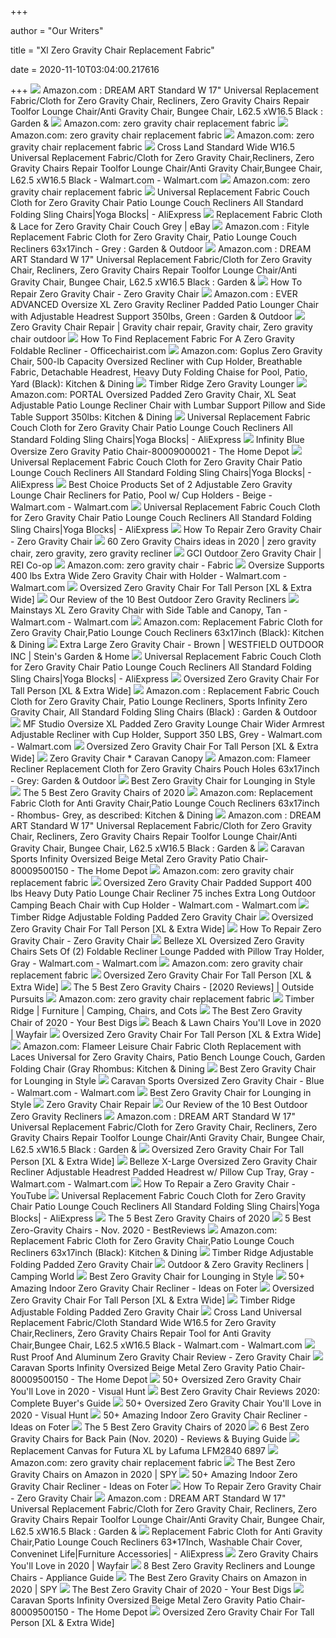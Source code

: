 +++
        
author = "Our Writers"
        
title = "Xl Zero Gravity Chair Replacement Fabric"
        
date = 2020-11-10T03:04:00.217616
        
+++
[ ![](https://images-na.ssl-images-amazon.com/images/I/41dLGb72JpL._AC_.jpg)](https://images-na.ssl-images-amazon.com/images/I/41dLGb72JpL._AC_.jpg) Amazon.com : DREAM ART Standard W 17" Universal Replacement Fabric/Cloth  for Zero Gravity Chair, Recliners, Zero Gravity Chairs Repair Toolfor Lounge  Chair/Anti Gravity Chair, Bungee Chair, L62.5 xW16.5 Black : Garden &
[ ![](https://m.media-amazon.com/images/I/61PdRvaUypL._AC_UY218_.jpg)](https://m.media-amazon.com/images/I/61PdRvaUypL._AC_UY218_.jpg) Amazon.com: zero gravity chair replacement fabric
[ ![](https://m.media-amazon.com/images/I/81swqAiANBL._AC_UY218_.jpg)](https://m.media-amazon.com/images/I/81swqAiANBL._AC_UY218_.jpg) Amazon.com: zero gravity chair replacement fabric
[ ![](https://m.media-amazon.com/images/I/81bMJwasPoL._AC_UY218_.jpg)](https://m.media-amazon.com/images/I/81bMJwasPoL._AC_UY218_.jpg) Amazon.com: zero gravity chair replacement fabric
[ ![](https://i5.walmartimages.com/asr/aa6eb09a-ca26-4ee0-ad3b-72e022896e11_1.3e3ee111705ff7abad5aea65008e8137.jpeg)](https://i5.walmartimages.com/asr/aa6eb09a-ca26-4ee0-ad3b-72e022896e11_1.3e3ee111705ff7abad5aea65008e8137.jpeg) Cross Land Standard Wide W16.5 Universal Replacement Fabric/Cloth for Zero  Gravity Chair,Recliners, Zero Gravity Chairs Repair Toolfor Lounge Chair/Anti  Gravity Chair,Bungee Chair, L62.5 xW16.5 Black - Walmart.com - Walmart.com
[ ![](https://m.media-amazon.com/images/I/61FID5w-qTL._AC_UY218_.jpg)](https://m.media-amazon.com/images/I/61FID5w-qTL._AC_UY218_.jpg) Amazon.com: zero gravity chair replacement fabric
[ ![](https://ae01.alicdn.com/kf/HTB1RbJRcR1D3KVjSZFyq6zuFpXaP/Universal-Replacement-Fabric-Couch-Cloth-for-Zero-Gravity-Chair-Patio-Lounge-Couch-Recliners-All-Standard-Folding.jpg_Q90.jpg_.webp)](https://ae01.alicdn.com/kf/HTB1RbJRcR1D3KVjSZFyq6zuFpXaP/Universal-Replacement-Fabric-Couch-Cloth-for-Zero-Gravity-Chair-Patio-Lounge-Couch-Recliners-All-Standard-Folding.jpg_Q90.jpg_.webp) Universal Replacement Fabric Couch Cloth for Zero Gravity Chair Patio Lounge  Couch Recliners All Standard Folding Sling Chairs|Yoga Blocks| - AliExpress
[ ![](https://i.ebayimg.com/images/g/-p4AAOSw3g5cfUHO/s-l300.jpg)](https://i.ebayimg.com/images/g/-p4AAOSw3g5cfUHO/s-l300.jpg) Replacement Fabric Cloth & Lace for Zero Gravity Chair Couch Grey | eBay
[ ![](https://images-na.ssl-images-amazon.com/images/I/71f1DTRWRML._AC_SY450_.jpg)](https://images-na.ssl-images-amazon.com/images/I/71f1DTRWRML._AC_SY450_.jpg) Amazon.com : Fityle Replacement Fabric Cloth for Zero Gravity Chair, Patio  Lounge Couch Recliners 63x17inch - Grey : Garden & Outdoor
[ ![](https://m.media-amazon.com/images/S/aplus-seller-content-images-us-east-1/ATVPDKIKX0DER/A1INUZF2E0UKF2/8960b57c-7868-45db-b819-99304cc860a4._CR0,0,300,300_PT0_SX300__.jpg)](https://m.media-amazon.com/images/S/aplus-seller-content-images-us-east-1/ATVPDKIKX0DER/A1INUZF2E0UKF2/8960b57c-7868-45db-b819-99304cc860a4._CR0,0,300,300_PT0_SX300__.jpg) Amazon.com : DREAM ART Standard W 17" Universal Replacement Fabric/Cloth  for Zero Gravity Chair, Recliners, Zero Gravity Chairs Repair Toolfor Lounge  Chair/Anti Gravity Chair, Bungee Chair, L62.5 xW16.5 Black : Garden &
[ ![](https://ml2ihr7ww3nk.i.optimole.com/9QOb3aA-9Bqm-dEW/w:300/h:225/q:90/https://bestzerogravitychairhq.com/wp-content/uploads/2018/07/zero-gravity-chair-replacement-fabric.jpg)](https://ml2ihr7ww3nk.i.optimole.com/9QOb3aA-9Bqm-dEW/w:300/h:225/q:90/https://bestzerogravitychairhq.com/wp-content/uploads/2018/07/zero-gravity-chair-replacement-fabric.jpg) How To Repair Zero Gravity Chair - Zero Gravity Chair
[ ![](https://images-na.ssl-images-amazon.com/images/I/71CmAX5onRL._AC_SL1500_.jpg)](https://images-na.ssl-images-amazon.com/images/I/71CmAX5onRL._AC_SL1500_.jpg) Amazon.com : EVER ADVANCED Oversize XL Zero Gravity Recliner Padded Patio  Lounger Chair with Adjustable Headrest Support 350lbs, Green : Garden &  Outdoor
[ ![](https://i.pinimg.com/originals/cf/8b/a4/cf8ba4d821d13c02846d367dcb58c75f.jpg)](https://i.pinimg.com/originals/cf/8b/a4/cf8ba4d821d13c02846d367dcb58c75f.jpg) Zero Gravity Chair Repair | Gravity chair repair, Gravity chair, Zero  gravity chair outdoor
[ ![](https://officechairist.com/wp-content/uploads/2018/06/Cross-Land-Universal-Replacement-Cloth-For-Zero-Gravity-Chair-Recliners-Lounge-Chair.jpg)](https://officechairist.com/wp-content/uploads/2018/06/Cross-Land-Universal-Replacement-Cloth-For-Zero-Gravity-Chair-Recliners-Lounge-Chair.jpg) How To Find Replacement Fabric For A Zero Gravity Foldable Recliner -  Officechairist.com
[ ![](https://images-na.ssl-images-amazon.com/images/I/61oP%2BFVn6NL._AC_SL1200_.jpg)](https://images-na.ssl-images-amazon.com/images/I/61oP%2BFVn6NL._AC_SL1200_.jpg) Amazon.com: Goplus Zero Gravity Chair, 500-lb Capacity Oversized Recliner  with Cup Holder, Breathable Fabric, Detachable Headrest, Heavy Duty Folding  Chaise for Pool, Patio, Yard (Black): Kitchen & Dining
[ ![](https://images.costco-static.com/ImageDelivery/imageService?profileId=12026540&itemId=100483404-847&recipeName=680)](https://images.costco-static.com/ImageDelivery/imageService?profileId=12026540&itemId=100483404-847&recipeName=680) Timber Ridge Zero Gravity Lounger
[ ![](https://images-na.ssl-images-amazon.com/images/I/71VqcxWPuNL._AC_SL1200_.jpg)](https://images-na.ssl-images-amazon.com/images/I/71VqcxWPuNL._AC_SL1200_.jpg) Amazon.com: PORTAL Oversized Padded Zero Gravity Chair, XL Seat Adjustable  Patio Lounge Recliner Chair with Lumbar Support Pillow and Side Table  Support 350lbs: Kitchen & Dining
[ ![](http://g03.a.alicdn.com/kf/HTB1TMQybl1D3KVjSZFyq6zuFpXaM.jpg)](http://g03.a.alicdn.com/kf/HTB1TMQybl1D3KVjSZFyq6zuFpXaM.jpg) Universal Replacement Fabric Couch Cloth for Zero Gravity Chair Patio Lounge  Couch Recliners All Standard Folding Sling Chairs|Yoga Blocks| - AliExpress
[ ![](https://images.homedepot-static.com/productImages/2362ce0e-3a42-4a4d-83e1-9a07745923e3/svn/blue-beach-chairs-80009000021-64_600.jpg)](https://images.homedepot-static.com/productImages/2362ce0e-3a42-4a4d-83e1-9a07745923e3/svn/blue-beach-chairs-80009000021-64_600.jpg) Infinity Blue Oversize Zero Gravity Patio Chair-80009000021 - The Home Depot
[ ![](http://g03.a.alicdn.com/kf/HTB1.4.yblaE3KVjSZLeq6xsSFXaj.jpg)](http://g03.a.alicdn.com/kf/HTB1.4.yblaE3KVjSZLeq6xsSFXaj.jpg) Universal Replacement Fabric Couch Cloth for Zero Gravity Chair Patio Lounge  Couch Recliners All Standard Folding Sling Chairs|Yoga Blocks| - AliExpress
[ ![](https://i5.walmartimages.com/asr/3dd44a1f-9e08-4315-bbcd-ea4bd1818336_1.8047fbdbc80f28db6894805846f17eb9.jpeg?odnWidth=612&odnHeight=612&odnBg=ffffff)](https://i5.walmartimages.com/asr/3dd44a1f-9e08-4315-bbcd-ea4bd1818336_1.8047fbdbc80f28db6894805846f17eb9.jpeg?odnWidth=612&odnHeight=612&odnBg=ffffff) Best Choice Products Set of 2 Adjustable Zero Gravity Lounge Chair  Recliners for Patio, Pool w/ Cup Holders - Beige - Walmart.com - Walmart.com
[ ![](http://g01.a.alicdn.com/kf/HTB1UjMFba5s3KVjSZFNq6AD3FXar.jpg)](http://g01.a.alicdn.com/kf/HTB1UjMFba5s3KVjSZFNq6AD3FXar.jpg) Universal Replacement Fabric Couch Cloth for Zero Gravity Chair Patio Lounge  Couch Recliners All Standard Folding Sling Chairs|Yoga Blocks| - AliExpress
[ ![](https://bestzerogravitychairhq.com/wp-content/uploads/2018/07/How-To-Repair-Zero-Gravity-Chair.jpg?5f325e&5f325e)](https://bestzerogravitychairhq.com/wp-content/uploads/2018/07/How-To-Repair-Zero-Gravity-Chair.jpg?5f325e&5f325e) How To Repair Zero Gravity Chair - Zero Gravity Chair
[ ![](https://i.pinimg.com/236x/d6/41/b0/d641b0b1c71f86db03bce66543c5b3f7.jpg)](https://i.pinimg.com/236x/d6/41/b0/d641b0b1c71f86db03bce66543c5b3f7.jpg) 60 Zero Gravity Chairs ideas in 2020 | zero gravity chair, zero gravity, zero  gravity recliner
[ ![](https://www.rei.com/media/2bc96f34-0a18-45f8-bed1-9179b6f8f6ee?size=784x588)](https://www.rei.com/media/2bc96f34-0a18-45f8-bed1-9179b6f8f6ee?size=784x588) GCI Outdoor Zero Gravity Chair | REI Co-op
[ ![](https://m.media-amazon.com/images/I/61h3zV614PL._AC_UY218_.jpg)](https://m.media-amazon.com/images/I/61h3zV614PL._AC_UY218_.jpg) Amazon.com: zero gravity chair - Fabric
[ ![](https://i5.walmartimages.com/asr/4dfa9eae-7e31-4fc9-afa4-a67adae2c08c_1.dc37c5d3a80afc7f54c8cde89f6a4ba3.jpeg?odnWidth=612&odnHeight=612&odnBg=ffffff)](https://i5.walmartimages.com/asr/4dfa9eae-7e31-4fc9-afa4-a67adae2c08c_1.dc37c5d3a80afc7f54c8cde89f6a4ba3.jpeg?odnWidth=612&odnHeight=612&odnBg=ffffff) Oversize Supports 400 lbs Extra Wide Zero Gravity Chair with Holder -  Walmart.com - Walmart.com
[ ![](https://images-na.ssl-images-amazon.com/images/I/81k8qa1toNL._AC_SL1500_.jpg)](https://images-na.ssl-images-amazon.com/images/I/81k8qa1toNL._AC_SL1500_.jpg) Oversized Zero Gravity Chair For Tall Person [XL & Extra Wide]
[ ![](https://thebackyardgnome.com/wp-content/uploads/2016/10/Deluxe-Oversized-Extra-Large-Zero-Gravity-Chair-with-Canopy-Tray-768x509.jpg)](https://thebackyardgnome.com/wp-content/uploads/2016/10/Deluxe-Oversized-Extra-Large-Zero-Gravity-Chair-with-Canopy-Tray-768x509.jpg) Our Review of the 10 Best Outdoor Zero Gravity Recliners
[ ![](https://i5.walmartimages.com/asr/54a05011-4456-4f22-aa4d-5ecc03a46310_2.7dc354063f31896e802a8dfbe14948c4.jpeg)](https://i5.walmartimages.com/asr/54a05011-4456-4f22-aa4d-5ecc03a46310_2.7dc354063f31896e802a8dfbe14948c4.jpeg) Mainstays XL Zero Gravity Chair with Side Table and Canopy, Tan -  Walmart.com - Walmart.com
[ ![](https://images-na.ssl-images-amazon.com/images/I/61upCYbPr%2BL._AC_SL1024_.jpg)](https://images-na.ssl-images-amazon.com/images/I/61upCYbPr%2BL._AC_SL1024_.jpg) Amazon.com: Replacement Fabric Cloth for Zero Gravity Chair,Patio Lounge  Couch Recliners 63x17inch (Black): Kitchen & Dining
[ ![](https://www.shopsteins.com/prodimages/11829-DEFAULT-l.jpg)](https://www.shopsteins.com/prodimages/11829-DEFAULT-l.jpg) Extra Large Zero Gravity Chair - Brown | WESTFIELD OUTDOOR INC | Stein's  Garden & Home
[ ![](http://g02.a.alicdn.com/kf/HTB1Q6ZwbfWG3KVjSZPcq6zkbXXaK.jpg)](http://g02.a.alicdn.com/kf/HTB1Q6ZwbfWG3KVjSZPcq6zkbXXaK.jpg) Universal Replacement Fabric Couch Cloth for Zero Gravity Chair Patio Lounge  Couch Recliners All Standard Folding Sling Chairs|Yoga Blocks| - AliExpress
[ ![](https://images-na.ssl-images-amazon.com/images/I/71JPn-C2wBL._AC_SL1000_.jpg)](https://images-na.ssl-images-amazon.com/images/I/71JPn-C2wBL._AC_SL1000_.jpg) Oversized Zero Gravity Chair For Tall Person [XL & Extra Wide]
[ ![](https://images-na.ssl-images-amazon.com/images/I/71470PZnivL._AC_SL1500_.jpg)](https://images-na.ssl-images-amazon.com/images/I/71470PZnivL._AC_SL1500_.jpg) Amazon.com : Replacement Fabric Couch Cloth for Zero Gravity Chair, Patio  Lounge Recliners, Sports Infinity Zero Gravity Chair, All Standard Folding  Sling Chairs (Black) : Garden & Outdoor
[ ![](https://i5.walmartimages.com/asr/140d83d3-0e23-4ae2-a889-2a50dcee1ebd.59c99234a0836f561e3bf500179e9b64.jpeg)](https://i5.walmartimages.com/asr/140d83d3-0e23-4ae2-a889-2a50dcee1ebd.59c99234a0836f561e3bf500179e9b64.jpeg) MF Studio Oversize XL Padded Zero Gravity Lounge Chair Wider Armrest  Adjustable Recliner with Cup Holder, Support 350 LBS, Grey - Walmart.com -  Walmart.com
[ ![](https://images-na.ssl-images-amazon.com/images/I/71dHvOg%2BM-L._AC_SL1500_.jpg)](https://images-na.ssl-images-amazon.com/images/I/71dHvOg%2BM-L._AC_SL1500_.jpg) Oversized Zero Gravity Chair For Tall Person [XL & Extra Wide]
[ ![](https://www.caravancanopy.com/wp-content/uploads/2017/10/Zero-Gravity-Burg.jpg)](https://www.caravancanopy.com/wp-content/uploads/2017/10/Zero-Gravity-Burg.jpg) Zero Gravity Chair * Caravan Canopy
[ ![](https://images-na.ssl-images-amazon.com/images/I/71x-zRY4DTL._AC_SL1024_.jpg)](https://images-na.ssl-images-amazon.com/images/I/71x-zRY4DTL._AC_SL1024_.jpg) Amazon.com: Flameer Recliner Replacement Cloth for Zero Gravity Chairs  Pouch Holes 63x17inch - Grey: Garden & Outdoor
[ ![](https://cdn.homedit.com/wp-content/uploads/2019/10/Oversized-Steel-Mesh-Zero-Gravity-Reclining-Lounge-Patio-Chair.jpg)](https://cdn.homedit.com/wp-content/uploads/2019/10/Oversized-Steel-Mesh-Zero-Gravity-Reclining-Lounge-Patio-Chair.jpg) Best Zero Gravity Chair for Lounging in Style
[ ![](https://www.thespruce.com/thmb/79rpReANldgewPV67MinDOe61NE=/900x0/filters:no_upscale():max_bytes(150000):strip_icc()/OversizedPaddedRecliningZeroGravityChairwithCushion-5b40a027b1324020a54a7f072d932217.jpg)](https://www.thespruce.com/thmb/79rpReANldgewPV67MinDOe61NE=/900x0/filters:no_upscale():max_bytes(150000):strip_icc()/OversizedPaddedRecliningZeroGravityChairwithCushion-5b40a027b1324020a54a7f072d932217.jpg) The 5 Best Zero Gravity Chairs of 2020
[ ![](https://images-na.ssl-images-amazon.com/images/I/71SC4qMxVYL._AC_SL1024_.jpg)](https://images-na.ssl-images-amazon.com/images/I/71SC4qMxVYL._AC_SL1024_.jpg) Amazon.com: Replacement Fabric Cloth for Anti Gravity Chair,Patio Lounge  Couch Recliners 63x17inch - Rhombus- Grey, as described: Kitchen & Dining
[ ![](https://images-na.ssl-images-amazon.com/images/I/71I8hV-94gL._AC_UL160_SR160,160_.jpg)](https://images-na.ssl-images-amazon.com/images/I/71I8hV-94gL._AC_UL160_SR160,160_.jpg) Amazon.com : DREAM ART Standard W 17" Universal Replacement Fabric/Cloth  for Zero Gravity Chair, Recliners, Zero Gravity Chairs Repair Toolfor Lounge  Chair/Anti Gravity Chair, Bungee Chair, L62.5 xW16.5 Black : Garden &
[ ![](https://images.homedepot-static.com/productImages/a21ef1a5-9cc5-4637-8df0-455163ff26f3/svn/beige-caravan-sports-beach-chairs-80009500150-64_1000.jpg)](https://images.homedepot-static.com/productImages/a21ef1a5-9cc5-4637-8df0-455163ff26f3/svn/beige-caravan-sports-beach-chairs-80009500150-64_1000.jpg) Caravan Sports Infinity Oversized Beige Metal Zero Gravity Patio Chair-80009500150  - The Home Depot
[ ![](https://m.media-amazon.com/images/I/71-elt9Y7LL._AC_UY218_.jpg)](https://m.media-amazon.com/images/I/71-elt9Y7LL._AC_UY218_.jpg) Amazon.com: zero gravity chair replacement fabric
[ ![](https://i5.walmartimages.com/asr/844a884f-4b85-46a3-92c1-e264ef6d90e8_1.fb7f91766a6b1ade692f4cec20d6dc42.jpeg?odnWidth=612&odnHeight=612&odnBg=ffffff)](https://i5.walmartimages.com/asr/844a884f-4b85-46a3-92c1-e264ef6d90e8_1.fb7f91766a6b1ade692f4cec20d6dc42.jpeg?odnWidth=612&odnHeight=612&odnBg=ffffff) Oversized Zero Gravity Chair Padded Support 400 lbs Heavy Duty Patio Lounge  Chair Recliner 75 inches Extra Long Outdoor Camping Beach Chair with Cup  Holder - Walmart.com - Walmart.com
[ ![](https://20fd661yccar325znz1e9bdl-wpengine.netdna-ssl.com/wp-content/uploads/2019/04/61VpQxNQ7KL._SL1010_.jpg)](https://20fd661yccar325znz1e9bdl-wpengine.netdna-ssl.com/wp-content/uploads/2019/04/61VpQxNQ7KL._SL1010_.jpg) Timber Ridge Adjustable Folding Padded Zero Gravity Chair
[ ![](https://images-na.ssl-images-amazon.com/images/I/71YD8QA4OXL._AC_SL1500_.jpg)](https://images-na.ssl-images-amazon.com/images/I/71YD8QA4OXL._AC_SL1500_.jpg) Oversized Zero Gravity Chair For Tall Person [XL & Extra Wide]
[ ![](https://ml2ihr7ww3nk.i.optimole.com/9QOb3aA-knjT2_c7/w:300/h:150/q:90/https://bestzerogravitychairhq.com/wp-content/uploads/2018/07/Repair-the-broken-part-of-zero-gravity-chair.jpg)](https://ml2ihr7ww3nk.i.optimole.com/9QOb3aA-knjT2_c7/w:300/h:150/q:90/https://bestzerogravitychairhq.com/wp-content/uploads/2018/07/Repair-the-broken-part-of-zero-gravity-chair.jpg) How To Repair Zero Gravity Chair - Zero Gravity Chair
[ ![](https://i5.walmartimages.com/asr/b65114dc-3cf3-4f6d-93a3-b2fd75ce9c8c_1.360ae8d20474adfd4eb6eed32b8feb7c.jpeg)](https://i5.walmartimages.com/asr/b65114dc-3cf3-4f6d-93a3-b2fd75ce9c8c_1.360ae8d20474adfd4eb6eed32b8feb7c.jpeg) Belleze XL Oversized Zero Gravity Chairs Sets Of (2) Foldable Recliner  Lounge Padded with Pillow Tray Holder, Gray - Walmart.com - Walmart.com
[ ![](https://m.media-amazon.com/images/I/61VSWYrnsxL._AC_UY218_.jpg)](https://m.media-amazon.com/images/I/61VSWYrnsxL._AC_UY218_.jpg) Amazon.com: zero gravity chair replacement fabric
[ ![](https://images-na.ssl-images-amazon.com/images/I/81lKvpmV-4L._AC_SL1500_.jpg)](https://images-na.ssl-images-amazon.com/images/I/81lKvpmV-4L._AC_SL1500_.jpg) Oversized Zero Gravity Chair For Tall Person [XL & Extra Wide]
[ ![](https://www.outsidepursuits.com/wp-content/uploads/2019/05/best-zero-gravity-chair.jpg)](https://www.outsidepursuits.com/wp-content/uploads/2019/05/best-zero-gravity-chair.jpg) The 5 Best Zero Gravity Chairs - [2020 Reviews] | Outside Pursuits
[ ![](https://m.media-amazon.com/images/I/715EhsofzyL._AC_UY218_.jpg)](https://m.media-amazon.com/images/I/715EhsofzyL._AC_UY218_.jpg) Amazon.com: zero gravity chair replacement fabric
[ ![](https://www.timberridgeproducts.com/wp-content/uploads/2018/02/FC630-68080-XL-1.jpg)](https://www.timberridgeproducts.com/wp-content/uploads/2018/02/FC630-68080-XL-1.jpg) Timber Ridge | Furniture | Camping, Chairs, and Cots
[ ![](https://www.yourbestdigs.com/wp-content/uploads/2018/05/untitled-3.jpg)](https://www.yourbestdigs.com/wp-content/uploads/2018/05/untitled-3.jpg) The Best Zero Gravity Chair of 2020 - Your Best Digs
[ ![](https://secure.img1-fg.wfcdn.com/im/75960742/resize-h600-w600%5Ecompr-r85/9503/95030978/Beach+%26+Lawn+Chairs.jpg)](https://secure.img1-fg.wfcdn.com/im/75960742/resize-h600-w600%5Ecompr-r85/9503/95030978/Beach+%26+Lawn+Chairs.jpg) Beach & Lawn Chairs You'll Love in 2020 | Wayfair
[ ![](https://images-na.ssl-images-amazon.com/images/I/61HXoEoodQL._AC_SL1200_.jpg)](https://images-na.ssl-images-amazon.com/images/I/61HXoEoodQL._AC_SL1200_.jpg) Oversized Zero Gravity Chair For Tall Person [XL & Extra Wide]
[ ![](https://m.media-amazon.com/images/S/aplus-media/sc/3f8e17b2-8e33-4b9d-825d-821157402752.__CR0,0,1024,1024_PT0_SX300_V1___.jpg)](https://m.media-amazon.com/images/S/aplus-media/sc/3f8e17b2-8e33-4b9d-825d-821157402752.__CR0,0,1024,1024_PT0_SX300_V1___.jpg) Amazon.com: Flameer Leisure Chair Fabric Cloth Replacement with Laces  Universal for Zero Gravity Chairs, Patio Bench Lounge Couch, Garden Folding  Chair (Gray Rhombus: Kitchen & Dining
[ ![](https://cdn.homedit.com/wp-content/uploads/2019/10/Capacity-Zero-Gravity-Heavy-Duty-Outdoor-Folding-Lounge-Chairs.jpg)](https://cdn.homedit.com/wp-content/uploads/2019/10/Capacity-Zero-Gravity-Heavy-Duty-Outdoor-Folding-Lounge-Chairs.jpg) Best Zero Gravity Chair for Lounging in Style
[ ![](https://i5.walmartimages.com/asr/5601d842-3aac-486c-baf2-12bd61224d36_1.1445ae51e71117d599c5f3b7779826b1.jpeg?odnWidth=612&odnHeight=612&odnBg=ffffff)](https://i5.walmartimages.com/asr/5601d842-3aac-486c-baf2-12bd61224d36_1.1445ae51e71117d599c5f3b7779826b1.jpeg?odnWidth=612&odnHeight=612&odnBg=ffffff) Caravan Sports Oversized Zero Gravity Chair - Blue - Walmart.com -  Walmart.com
[ ![](https://cdn.homedit.com/wp-content/uploads/2019/10/Timber-Ridge-Zero-Gravity-Locking-Lounge-Chair.jpg)](https://cdn.homedit.com/wp-content/uploads/2019/10/Timber-Ridge-Zero-Gravity-Locking-Lounge-Chair.jpg) Best Zero Gravity Chair for Lounging in Style
[ ![](https://assets.aprettyhappyhome.com/wp-content/uploads/2014/06/chair2.jpg)](https://assets.aprettyhappyhome.com/wp-content/uploads/2014/06/chair2.jpg) Zero Gravity Chair Repair
[ ![](https://thebackyardgnome.com/wp-content/uploads/2016/10/Lafuma-Futura-XL-Zero-Gravity-Recliner-Grey-Steel-Frame-with-Iso-Batyline%C2%AE-Fabric.jpg)](https://thebackyardgnome.com/wp-content/uploads/2016/10/Lafuma-Futura-XL-Zero-Gravity-Recliner-Grey-Steel-Frame-with-Iso-Batyline%C2%AE-Fabric.jpg) Our Review of the 10 Best Outdoor Zero Gravity Recliners
[ ![](https://m.media-amazon.com/images/S/aplus-seller-content-images-us-east-1/ATVPDKIKX0DER/A1INUZF2E0UKF2/4708fdcd-64db-4d73-ab3c-1644700f1506._CR0,0,300,300_PT0_SX300__.png)](https://m.media-amazon.com/images/S/aplus-seller-content-images-us-east-1/ATVPDKIKX0DER/A1INUZF2E0UKF2/4708fdcd-64db-4d73-ab3c-1644700f1506._CR0,0,300,300_PT0_SX300__.png) Amazon.com : DREAM ART Standard W 17" Universal Replacement Fabric/Cloth  for Zero Gravity Chair, Recliners, Zero Gravity Chairs Repair Toolfor Lounge  Chair/Anti Gravity Chair, Bungee Chair, L62.5 xW16.5 Black : Garden &
[ ![](https://images-na.ssl-images-amazon.com/images/I/416rWZ99VQL._AC_.jpg)](https://images-na.ssl-images-amazon.com/images/I/416rWZ99VQL._AC_.jpg) Oversized Zero Gravity Chair For Tall Person [XL & Extra Wide]
[ ![](https://i5.walmartimages.com/asr/c73ac989-3890-4fdd-916a-7237deb8e18a_1.55235ed67e53604d14d161794d2ecc69.jpeg)](https://i5.walmartimages.com/asr/c73ac989-3890-4fdd-916a-7237deb8e18a_1.55235ed67e53604d14d161794d2ecc69.jpeg) Belleze X-Large Oversized Zero Gravity Chair Recliner Adjustable Headrest  Padded Headrest w/ Pillow Cup Tray, Gray - Walmart.com - Walmart.com
[ ![](https://i.ytimg.com/vi/71cerqB7Lwg/hqdefault.jpg)](https://i.ytimg.com/vi/71cerqB7Lwg/hqdefault.jpg) How To Repair a Zero Gravity Chair - YouTube
[ ![](https://ae01.alicdn.com/kf/Heca13db359dd4e9390cf6b83128f18e13.jpg_q50.jpg)](https://ae01.alicdn.com/kf/Heca13db359dd4e9390cf6b83128f18e13.jpg_q50.jpg) Universal Replacement Fabric Couch Cloth for Zero Gravity Chair Patio Lounge  Couch Recliners All Standard Folding Sling Chairs|Yoga Blocks| - AliExpress
[ ![](https://www.thespruce.com/thmb/u3rt3REhhB7spkS6CM2PvpDPu7s=/900x0/filters:no_upscale():max_bytes(150000):strip_icc()/ByerRecliningZeroGravityChair-79826d91d20c4fa8b5ea9a650ac3fa15.jpg)](https://www.thespruce.com/thmb/u3rt3REhhB7spkS6CM2PvpDPu7s=/900x0/filters:no_upscale():max_bytes(150000):strip_icc()/ByerRecliningZeroGravityChair-79826d91d20c4fa8b5ea9a650ac3fa15.jpg) The 5 Best Zero Gravity Chairs of 2020
[ ![](https://cdn.bestreviews.com/images/v4desktop/chubby/3269922269c25556ae1cfe4ed2986ddf.jpg)](https://cdn.bestreviews.com/images/v4desktop/chubby/3269922269c25556ae1cfe4ed2986ddf.jpg) 5 Best Zero-Gravity Chairs - Nov. 2020 - BestReviews
[ ![](https://images-na.ssl-images-amazon.com/images/I/61zkdIDOdbL._AC_SL1024_.jpg)](https://images-na.ssl-images-amazon.com/images/I/61zkdIDOdbL._AC_SL1024_.jpg) Amazon.com: Replacement Fabric Cloth for Zero Gravity Chair,Patio Lounge  Couch Recliners 63x17inch (Black): Kitchen & Dining
[ ![](https://20fd661yccar325znz1e9bdl-wpengine.netdna-ssl.com/wp-content/uploads/2019/04/caravan-sports-infinity-zero-gravity-chair.jpg)](https://20fd661yccar325znz1e9bdl-wpengine.netdna-ssl.com/wp-content/uploads/2019/04/caravan-sports-infinity-zero-gravity-chair.jpg) Timber Ridge Adjustable Folding Padded Zero Gravity Chair
[ ![](https://www.campingworld.com/dw/image/v2/BCJK_PRD/on/demandware.static/-/Sites-global-master-catalog/default/dw54bfed54/images/large/669297_BLUE_1.jpg?sw=195&sh=195&sm=fit)](https://www.campingworld.com/dw/image/v2/BCJK_PRD/on/demandware.static/-/Sites-global-master-catalog/default/dw54bfed54/images/large/669297_BLUE_1.jpg?sw=195&sh=195&sm=fit) Outdoor & Zero Gravity Recliners | Camping World
[ ![](https://cdn.homedit.com/wp-content/uploads/2019/10/PHI-VILLA-XL-Zero-Gravity-Chair-Padded-Recliner.jpg)](https://cdn.homedit.com/wp-content/uploads/2019/10/PHI-VILLA-XL-Zero-Gravity-Chair-Padded-Recliner.jpg) Best Zero Gravity Chair for Lounging in Style
[ ![](https://foter.com/photos/399/ergonomic-zero-gravity-manual-glider-recliner.jpg?s=ts3)](https://foter.com/photos/399/ergonomic-zero-gravity-manual-glider-recliner.jpg?s=ts3) 50+ Amazing Indoor Zero Gravity Chair Recliner - Ideas on Foter
[ ![](https://images-na.ssl-images-amazon.com/images/I/613mEIJUhXL._AC_SL1012_.jpg)](https://images-na.ssl-images-amazon.com/images/I/613mEIJUhXL._AC_SL1012_.jpg) Oversized Zero Gravity Chair For Tall Person [XL & Extra Wide]
[ ![](https://www.dontwasteyourmoney.com/wp-content/uploads/2019/04/timber-ridge-adjustable-folding-padded-zero-gravity-chair.jpg)](https://www.dontwasteyourmoney.com/wp-content/uploads/2019/04/timber-ridge-adjustable-folding-padded-zero-gravity-chair.jpg) Timber Ridge Adjustable Folding Padded Zero Gravity Chair
[ ![](https://i5.walmartimages.com/asr/dc1d23ce-8e79-42f1-815e-d405cfaae23f_1.0af6cf9449f301bed572cd213671fd29.jpeg)](https://i5.walmartimages.com/asr/dc1d23ce-8e79-42f1-815e-d405cfaae23f_1.0af6cf9449f301bed572cd213671fd29.jpeg) Cross Land Universal Replacement Fabric/Cloth Standard Wide W16.5 for Zero  Gravity Chair,Recliners, Zero Gravity Chairs Repair Tool for Anti Gravity  Chair,Bungee Chair, L62.5 xW16.5 Black - Walmart.com - Walmart.com
[ ![](https://ml2ihr7ww3nk.i.optimole.com/9QOb3aA-1QpiLIkx/w:auto/h:auto/q:90/https://bestzerogravitychairhq.com/wp-content/uploads/2020/03/Aluminum-zero-gravity-chair-review.jpg)](https://ml2ihr7ww3nk.i.optimole.com/9QOb3aA-1QpiLIkx/w:auto/h:auto/q:90/https://bestzerogravitychairhq.com/wp-content/uploads/2020/03/Aluminum-zero-gravity-chair-review.jpg) Rust Proof And Aluminum Zero Gravity Chair Review - Zero Gravity Chair
[ ![](https://images.homedepot-static.com/productImages/21946f82-b281-49e6-8b03-c298e73b821b/svn/beige-caravan-sports-beach-chairs-80009500150-c3_600.jpg)](https://images.homedepot-static.com/productImages/21946f82-b281-49e6-8b03-c298e73b821b/svn/beige-caravan-sports-beach-chairs-80009500150-c3_600.jpg) Caravan Sports Infinity Oversized Beige Metal Zero Gravity Patio Chair-80009500150  - The Home Depot
[ ![](https://visualhunt.com/photos/13/four-seasons-oversized-xl-extra-wide-seat-seat-width-22-5-upgraded-heavy-duty-zero-gravity-chair-lounge-recliner-office-patio-folding-adjustable-portable-w-square-leg-cup-holder-support-330-lbs.jpg?s=pi)](https://visualhunt.com/photos/13/four-seasons-oversized-xl-extra-wide-seat-seat-width-22-5-upgraded-heavy-duty-zero-gravity-chair-lounge-recliner-office-patio-folding-adjustable-portable-w-square-leg-cup-holder-support-330-lbs.jpg?s=pi) 50+ Oversized Zero Gravity Chair You'll Love in 2020 - Visual Hunt
[ ![](https://gardenbeast-9fcd.kxcdn.com/wp-content/uploads/2020/05/zero-gravity-chair.jpg)](https://gardenbeast-9fcd.kxcdn.com/wp-content/uploads/2020/05/zero-gravity-chair.jpg) Best Zero Gravity Chair Reviews 2020: Complete Buyer's Guide
[ ![](https://visualhunt.com/photos/13/bonnlo-oversized-zero-gravity-chair-outdoor-patio-lounge-chair-adjustable-folding-office-reclining-chairs-with-cup-holder-and-headrest-for-beach-garden.jpg?s=wh2)](https://visualhunt.com/photos/13/bonnlo-oversized-zero-gravity-chair-outdoor-patio-lounge-chair-adjustable-folding-office-reclining-chairs-with-cup-holder-and-headrest-for-beach-garden.jpg?s=wh2) 50+ Oversized Zero Gravity Chair You'll Love in 2020 - Visual Hunt
[ ![](https://foter.com/photos/title/zero-gravity-recliners.jpg)](https://foter.com/photos/title/zero-gravity-recliners.jpg) 50+ Amazing Indoor Zero Gravity Chair Recliner - Ideas on Foter
[ ![](https://www.thespruce.com/thmb/zHjTL48Yc4WA_reBMl4woj1tMX4=/900x0/filters:no_upscale():max_bytes(150000):strip_icc()/basalt-lafuma-furniture-beach-chairs-lfm3118-8553-64_1000-ea284c3987854c4582321dc074a566fd.jpg)](https://www.thespruce.com/thmb/zHjTL48Yc4WA_reBMl4woj1tMX4=/900x0/filters:no_upscale():max_bytes(150000):strip_icc()/basalt-lafuma-furniture-beach-chairs-lfm3118-8553-64_1000-ea284c3987854c4582321dc074a566fd.jpg) The 5 Best Zero Gravity Chairs of 2020
[ ![](https://wisepick.org/wp-content/uploads/2019/08/LUCKYBERRY-Deluxe-Oversized-Padded-Zero-Gravity-Chair_3-1024x1024-300x300.jpg)](https://wisepick.org/wp-content/uploads/2019/08/LUCKYBERRY-Deluxe-Oversized-Padded-Zero-Gravity-Chair_3-1024x1024-300x300.jpg) 6 Best Zero Gravity Chairs for Back Pain (Nov. 2020) - Reviews & Buying  Guide
[ ![](https://images.lumens.com/is/image/Lumens/lighting/LAFP282167?$Lumens.com-600$)](https://images.lumens.com/is/image/Lumens/lighting/LAFP282167?$Lumens.com-600$) Replacement Canvas for Futura XL by Lafuma LFM2840 6897
[ ![](https://m.media-amazon.com/images/I/71H-ZlUfBHL._AC_UY218_.jpg)](https://m.media-amazon.com/images/I/71H-ZlUfBHL._AC_UY218_.jpg) Amazon.com: zero gravity chair replacement fabric
[ ![](https://spy.com/wp-content/uploads/2020/03/homall-zero-gravity-chairs.jpg?w=300)](https://spy.com/wp-content/uploads/2020/03/homall-zero-gravity-chairs.jpg?w=300) The Best Zero Gravity Chairs on Amazon in 2020 | SPY
[ ![](https://foter.com/photos/399/classic-black-swivel-recliner.jpg?s=ts3)](https://foter.com/photos/399/classic-black-swivel-recliner.jpg?s=ts3) 50+ Amazing Indoor Zero Gravity Chair Recliner - Ideas on Foter
[ ![](https://ml2ihr7ww3nk.i.optimole.com/9QOb3aA-s3bIrXQy/w:300/h:129/q:90/https://bestzerogravitychairhq.com/wp-content/uploads/2018/07/Replacement-lacing-for-zero-gravity-chair-4.jpg)](https://ml2ihr7ww3nk.i.optimole.com/9QOb3aA-s3bIrXQy/w:300/h:129/q:90/https://bestzerogravitychairhq.com/wp-content/uploads/2018/07/Replacement-lacing-for-zero-gravity-chair-4.jpg) How To Repair Zero Gravity Chair - Zero Gravity Chair
[ ![](https://m.media-amazon.com/images/I/81ngsd6uvFL._AC_UL400_.jpg)](https://m.media-amazon.com/images/I/81ngsd6uvFL._AC_UL400_.jpg) Amazon.com : DREAM ART Standard W 17" Universal Replacement Fabric/Cloth  for Zero Gravity Chair, Recliners, Zero Gravity Chairs Repair Toolfor Lounge  Chair/Anti Gravity Chair, Bungee Chair, L62.5 xW16.5 Black : Garden &
[ ![](https://ae01.alicdn.com/kf/H8ce02c78a3e44c0ea434697a082a2fa1S.jpg_q50.jpg)](https://ae01.alicdn.com/kf/H8ce02c78a3e44c0ea434697a082a2fa1S.jpg_q50.jpg) Replacement Fabric Cloth for Anti Gravity Chair,Patio Lounge Couch  Recliners 63*17Inch, Washable Chair Cover, Conveninet Life|Furniture  Accessories| - AliExpress
[ ![](https://secure.img1-fg.wfcdn.com/im/91671737/resize-h240-w240%5Ecompr-r85/1236/123659303/default_name.jpg)](https://secure.img1-fg.wfcdn.com/im/91671737/resize-h240-w240%5Ecompr-r85/1236/123659303/default_name.jpg) Zero Gravity Chairs You'll Love in 2020 | Wayfair
[ ![](https://bestvacuumresource.com/wp-content/uploads/Padded-Zero-Gravity-Recliner.jpg)](https://bestvacuumresource.com/wp-content/uploads/Padded-Zero-Gravity-Recliner.jpg) 8 Best Zero Gravity Recliners and Lounge Chairs - Appliance Guide
[ ![](https://spy.com/wp-content/uploads/2019/04/best-choice-products-zero-gravity-chair.jpg)](https://spy.com/wp-content/uploads/2019/04/best-choice-products-zero-gravity-chair.jpg) The Best Zero Gravity Chairs on Amazon in 2020 | SPY
[ ![](https://www.yourbestdigs.com/wp-content/uploads/2018/05/zeroGchair-lineup-1.jpg)](https://www.yourbestdigs.com/wp-content/uploads/2018/05/zeroGchair-lineup-1.jpg) The Best Zero Gravity Chair of 2020 - Your Best Digs
[ ![](https://images.homedepot-static.com/productImages/24aa108d-69e9-4e02-9ac3-8f2a0035a846/svn/beige-caravan-sports-beach-chairs-80009500150-4f_600.jpg)](https://images.homedepot-static.com/productImages/24aa108d-69e9-4e02-9ac3-8f2a0035a846/svn/beige-caravan-sports-beach-chairs-80009500150-4f_600.jpg) Caravan Sports Infinity Oversized Beige Metal Zero Gravity Patio Chair-80009500150  - The Home Depot
[ ![](https://images-na.ssl-images-amazon.com/images/I/71Y4Si8SfVL._AC_SL1300_.jpg)](https://images-na.ssl-images-amazon.com/images/I/71Y4Si8SfVL._AC_SL1300_.jpg) Oversized Zero Gravity Chair For Tall Person [XL & Extra Wide]
